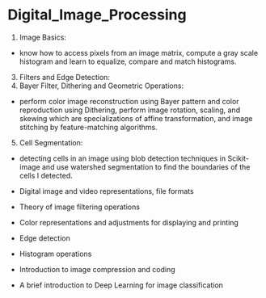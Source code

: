 # Digital_Image_Processing

1. Image Basics:
- know how to access pixels from an image matrix, compute a gray scale histogram and learn to equalize, compare and match histograms.
3. Filters and Edge Detection: 
4. Bayer Filter, Dithering and Geometric Operations:
- perform color image reconstruction using Bayer pattern and color reproduction using Dithering, perform image rotation, scaling, and skewing which are specializations of affine transformation, and image stitching by feature-matching algorithms.
5. Cell Segmentation:
- detecting cells in an image using blob detection techniques in Scikit-image and use watershed segmentation to find the boundaries of the cells I detected. 


- Digital image and video representations, file formats
- Theory of image filtering operations
- Color representations and adjustments for displaying and printing
- Edge detection
- Histogram operations
- Introduction to image compression and coding
- A brief introduction to Deep Learning for image classification
